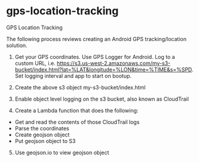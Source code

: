 # gps-location-tracking
GPS Location Tracking

The following process reviews creating an Android GPS tracking/location solution.

1) Get your GPS coordinates. Use GPS Logger for Android. Log to a custom URL, i.e. https://s3.us-west-2.amazonaws.com/my-s3-bucket/index.html?lat=%LAT&longitude=%LON&time=%TIME&s=%SPD. Set logging interval and app to start on bootup.

2) Create the above s3 object my-s3-bucket/index.html

3) Enable object level logging on the s3 bucket, also known as CloudTrail

4) Create a Lambda function that does the following:
- Get and read the contents of those CloudTrail logs
- Parse the coordinates
- Create geojson object
- Put geojson object to S3

5) Use geojson.io to view geojson object
